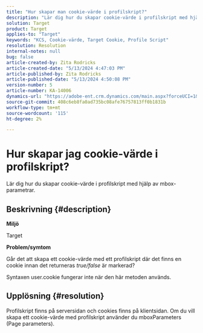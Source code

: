 ```yaml
---
title: "Hur skapar man cookie-värde i profilskript?"
description: "Lär dig hur du skapar cookie-värde i profilskript med hjälp av mbox-parametrar."
solution: Target
product: Target
applies-to: "Target"
keywords: "KCS, Cookie-värde, Target Cookie, Profile Script"
resolution: Resolution
internal-notes: null
bug: false
article-created-by: Zita Rodricks
article-created-date: "5/13/2024 4:47:03 PM"
article-published-by: Zita Rodricks
article-published-date: "5/13/2024 4:50:08 PM"
version-number: 5
article-number: KA-14006
dynamics-url: "https://adobe-ent.crm.dynamics.com/main.aspx?forceUCI=1&pagetype=entityrecord&etn=knowledgearticle&id=4a4fb16a-4811-ef11-9f8a-6045bd03c412"
source-git-commit: 408c6eb8fa0ad735bc08afe76757813ff0b1831b
workflow-type: tm+mt
source-wordcount: '115'
ht-degree: 2%

---
```


# Hur skapar jag cookie-värde i profilskript?


Lär dig hur du skapar cookie-värde i profilskript med hjälp av mbox-parametrar.

## Beskrivning {#description}


<b>Miljö</b>

Target



<b>Problem/symtom</b>

Går det att skapa ett cookie-värde med ett profilskript där det finns en cookie innan det returneras *true/false* är markerad?

Syntaxen user.cookie fungerar inte när den här metoden används.


## Upplösning {#resolution}


Profilskript finns på serversidan och cookies finns på klientsidan. Om du vill skapa ett cookie-värde med profilskript använder du mboxParameters (Page parameters).
